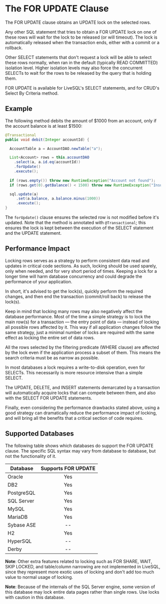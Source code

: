 # The FOR UPDATE Clause

The FOR UPDATE clause obtains an UPDATE lock on the selected rows. 

Any other SQL statement that tries to obtain a FOR UPDATE lock on one of these rows will wait
for the lock to be released (or will timeout). The lock is automatically released when the transaction ends, either with
a commit or a rollback.

Other SELECT statements that don't request a lock will be able to select these rows normally, when ran
in the default (typically READ COMMITTED) isolation level. Higher isolation levels may also force the concurrent SELECTs to wait for
the rows to be released by the query that is holding them.

FOR UPDATE is available for LiveSQL's SELECT statements, and for CRUD's Select By Criteria method.
 

## Example

The following method debits the amount of $1000 from an account, only if the account balance is at least $1500:

```java
@Transactional
public void debit(Integer accountId) {

  AccountTable a = AccountDAO.newTable("a");

  List<Account> rows = this.accountDAO
    .select(a, a.id.eq(accountId))
    .forUpdate()
    .execute();
    
  if (rows.empty()) throw new RuntimeException("Account not found");
  if (rows.get(0).getBalance() < 1500) throw new RuntimeException("Insufficient funds");

  sql.update(a)
     .set(a.balance, a.balance.minus(1000))
     .execute();
}
```

The `forUpdate()` clause ensures the selected row is not modified before it's updated. Note that the
method is annotated with `@Transactional`; this ensures the lock is kept between the execution of the
SELECT statement and the UPDATE statement.


## Performance Impact

Locking rows serves as a strategy to perform consistent data read and updates in critical code sections.
As such, locking should be used sparely, only when needed, and for very short period of times. Keeping
a lock for a longer time will harm database concurrency and could degrade the performance of your application.

In short, it's advised to get the lock(s), quickly perform the required changes, and then end the transaction
(commit/roll back) to release the lock(s).

Keep in mind that locking many rows may also negatively affect the database performance. Most of the time
a simple strategy is to lock the main row(s) for a transaction &mdash; the entry point of data &mdash; instead
of locking all possible rows affected by it. This way if all application changes follow the same strategy,
just a minimal number of locks are required with the same effect as locking the entire set of data rows.

All the rows selected by the filtering predicate (WHERE clause) are affected by the lock even if the application
process a subset of them. This means the search criteria must be as narrow as possible. 

In most databases a lock requires a write-to-disk operation, even for SELECTs. This necessarily is more
resource intensive than a simple SELECT.

The UPDATE, DELETE, and INSERT statements demarcated by a transaction will automatically acquire locks 
that can compete between them, and also with the SELECT FOR UPDATE statements.

Finally, even considering the performance drawbacks stated above, using a good strategy can dramatically
reduce the performance impact of locking, and will bring all the benefits that a critical section of code
requires.


## Supported Databases

The following table shows which databases do support the FOR UPDATE clause. The specific SQL syntax may vary
from database to database, but not the functionality of it.

| Database   | Supports FOR UPDATE |
| ---------- | :--------: |  
| Oracle     | Yes        |
| DB2        | Yes        |
| PostgreSQL | Yes        |
| SQL Server | Yes        |
| MySQL      | Yes        |
| MariaDB    | Yes        |
| Sybase ASE | --         |
| H2         | Yes        |
| HyperSQL   | --         |
| Derby      | --         | 

**Note**: Other extra features related to locking such as FOR SHARE, WAIT, SKIP LOCKED, and table/column narrowing are
not implemented in LiveSQL, since they represent more exotic uses of locking and don't add too much 
value to normal usage of locking.

**Note**: Because of the internals of the SQL Server engine, some version of this database may lock entire data pages
rather than single rows. Use locks with caution in this database.

 
